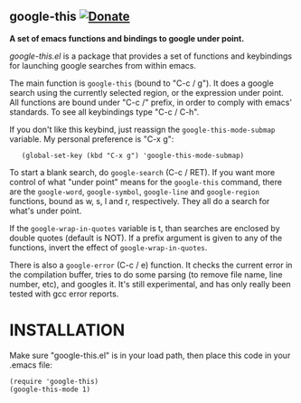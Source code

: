 google-this [![Donate](https://www.paypalobjects.com/en_US/i/btn/btn_donate_LG.gif)](https://www.paypal.com/cgi-bin/webscr?cmd=_s-xclick&hosted_button_id=B9GT37MB4Y64E)
------------------------

**A set of emacs functions and bindings to google under point.**

*google-this.el* is a package that provides a set of functions and keybindings for
launching google searches from within emacs.

The main function is `google-this` (bound to "C-c / g"). It does a
google search using the currently selected region, or the expression
under point. All functions are bound under "C-c /" prefix, in order to
comply with emacs' standards. To see all keybindings type "C-c / C-h".

If you don't like this keybind, just reassign the
`google-this-mode-submap` variable.
My personal preference is "C-x g":

       (global-set-key (kbd "C-x g") 'google-this-mode-submap)
       
To start a blank search, do `google-search` (C-c / RET). If you want
more control of what "under point" means for the `google-this`
command, there are the `google-word`, `google-symbol`, `google-line`
and `google-region` functions, bound as w, s, l and r, respectively.
They all do a search for what's under point.

If the `google-wrap-in-quotes` variable is t, than searches are
enclosed by double quotes (default is NOT). If a prefix argument is
given to any of the functions, invert the effect of
`google-wrap-in-quotes`.

There is also a `google-error` (C-c / e) function. It checks the
current error in the compilation buffer, tries to do some parsing (to
remove file name, line number, etc), and googles it. It's still
experimental, and has only really been tested with gcc error reports.

INSTALLATION
===

Make sure "google-this.el" is in your load path, then place this code
in your .emacs file:

	(require 'google-this)
	(google-this-mode 1)


